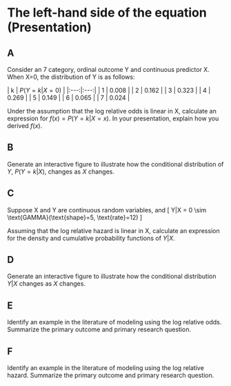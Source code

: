 # The left-hand side of the equation (Presentation)


## A

Consider an 7 category, ordinal outcome Y and continuous predictor X.  When X=0, the distribution of Y is as follows:

| k | $P(Y=k | X = 0)$ |
|:---:|:---:|
| 1 | 0.008 |
| 2 | 0.162 |
| 3 | 0.323 |
| 4 | 0.269 |
| 5 | 0.149 |
| 6 | 0.065 |
| 7 | 0.024 |

Under the assumption that the log relative odds is linear in X, calculate an expression for $f(x) = P(Y=k|X=x)$.  In your presentation, explain how you derived $f(x)$.

## B

Generate an interactive figure to illustrate how the conditional distribution of $Y$, $P(Y=k|X)$, changes as $X$ changes.

## C

Suppose X and Y are continuous random variables, and
\[
    Y|X = 0 \sim \text{GAMMA}(\text{shape}=5, \text{rate}=12)
\]

Assuming that the log relative hazard is linear in X, calculate an expression for the density and cumulative probability functions of $Y|X$.

## D

Generate an interactive figure to illustrate how the conditional distribution $Y|X$ changes as $X$ changes.


## E

Identify an example in the literature of modeling using the log relative odds.  Summarize the primary outcome and primary research question.

## F

Identify an example in the literature of modeling using the log relative hazard.  Summarize the primary outcome and primary research question.